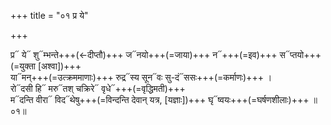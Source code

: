 +++
title = "०१ प्र ये"

+++


प्र᳓ ये᳓ शु᳓म्भन्ते+++(←दीप्तौ)+++ ज᳓नयो+++(=जाया)+++ न᳓+++(=इव)+++ स᳓प्तयो+++(=युक्ता [अश्वा])+++  
या᳓मन्+++(=उत्क्रममाणाः)+++ रुद्र᳓स्य सून᳓वः सु-दं᳓ससः+++(=कर्माणः)+++ ।  
रो᳓दसी हि᳓ मरु᳓तश् चक्रिरे᳓ वृधे᳓+++(=वृद्धिमती)+++  
म᳓दन्ति वीरा᳓ विद᳓थेषु+++(=विन्दन्ति देवान् यत्र, [यज्ञाः])+++ घृ᳓ष्वयः+++(=घर्षणशीलाः)+++ ॥ ०१॥
